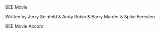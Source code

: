 BEE Movie

Written by Jerry Seinfeld & Andy Robin & Barry Marder & Spike Feresten


BEE Movie
Accord